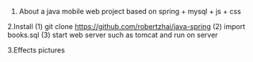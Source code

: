 1. About
a java mobile web project based on  spring + mysql + js + css

2.Install
(1) git clone https://github.com/robertzhai/java-spring
(2) import books.sql
(3) start web server such as tomcat and run on server

3.Effects pictures
